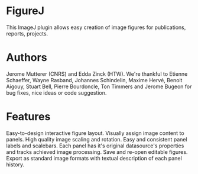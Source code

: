 FigureJ
=======
This ImageJ plugin allows easy creation of image figures for publications, reports, projects.

Authors
=======
Jerome Mutterer (CNRS) and Edda Zinck (HTW).
We're thankful to Etienne Schaeffer, Wayne Rasband, Johannes Schindelin, Maxime Hervé, Benoit Aigouy, Stuart Bell, Pierre Bourdoncle, Ton Timmers and Jerome Bugeon for bug fixes, nice ideas or code suggestion.

Features
========
Easy-to-design interactive figure layout.
Visually assign image content to panels.
High quality image scaling and rotation.
Easy and consistent panel labels and scalebars.
Each panel has it's original datasource's properties and tracks achieved image processing.
Save and re-open editable figures.
Export as standard image formats with textual description of each panel history.

